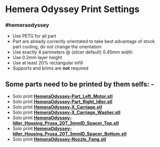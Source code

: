 # Hemera Odyssey Print Settings

### #hemeraodyssey

* Use PETG for all part
* Part are already correctly orientated to take best advantage of stock part cooling, do not change the orientation
* Use exactly 4 perimeters @ (slicer default) 0.45mm width
* Use 0.2mm layer height
* Use at least 20% rectangular infill
* Supports and brims are **not** required

## Some parts need to be printed by them selfs: -
* Solo print [**HemeraOdyssey-Part_Left_Motor.stl**](HemeraOdyssey_STLs_BETA/HemeraOdyssey-Part_Left_Motor.stl)
* Solo print [**HemeraOdyssey-Part_Right_Idler.stl**](HemeraOdyssey_STLs_BETA/HemeraOdyssey-Part_Right_Idler.stl)
* Solo print [**HemeraOdyssey-X_Carriage.stl**](HemeraOdyssey_STLs_BETA/HemeraOdyssey-X_Carriage.stl)
* Solo print [**HemeraOdyssey-X_Carriage_Washer.stl**](HemeraOdyssey_STLs_BETA/HemeraOdyssey-X_Carriage_Washer.stl)
* Solo print [**HemeraOdyssey-Idler_Housing_Prusa_20T_3mmID_Spacer_Top.stl**](HemeraOdyssey_STLs_BETA/HemeraOdyssey-Idler_Housing_Prusa_20T_3mmID_Spacer_Top.stl)
* Solo print [**HemeraOdyssey-Idler_Housing_Prusa_20T_3mmID_Spacer_Bottom.stl**](HemeraOdyssey_STLs_BETA/HemeraOdyssey-Idler_Housing_Prusa_20T_3mmID_Spacer_Bottom.stl)
* Solo print [**HemeraOdyssey-Nozzle_Fang.stl**](HemeraOdyssey_STLs_BETA/HemeraOdyssey-Nozzle_Fang.stl)
